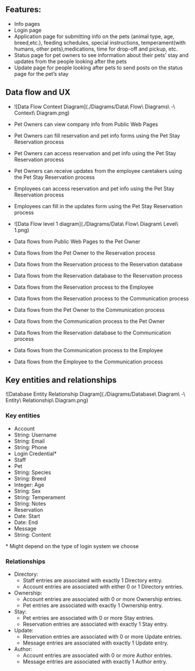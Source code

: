 
## Features:
- Info pages
- Login page
- Application page for submitting info on the pets (animal type, age, breed,etc.), feeding schedules, special instructions, temperament(with humans, other pets),medications, time for drop-off and pickup, etc.
- Status page for pet owners to see information about their pets’ stay and updates from the people looking after the pets
- Update page for people looking after pets to send posts on the status page for the pet’s stay

## Data flow and UX
- ![Data Flow Context Diagram](./Diagrams/Data\ Flow\ Diagrams\ -\ Context\ Diagram.png)
 - Pet Owners can view company info from Public Web Pages
 - Pet Owners can fill reservation and pet info forms using the Pet Stay Reservation process
 - Pet Owners can access reservation and pet info using the Pet Stay Reservation process
 - Pet Owners can receive updates from the employee caretakers using the Pet Stay Reservation process
 - Employees can access reservation and pet info using the Pet Stay Reservation process 
 - Employees can fill in the updates form using the Pet Stay Reservation process

- ![Data Flow level 1 diagram](./Diagrams/Data\ Flow\ Diagram\ Level\ 1.png)
 - Data flows from Public Web Pages to the Pet Owner
 - Data flows from the Pet Owner to the Reservation process
 - Data flows from the Reservation process to the Reservation database
 - Data flows from the Reservation database to the Reservation process
 - Data flows from the Reservation process to the Employee
 - Data flows from the Reservation process to the Communication process
 - Data flows from the Pet Owner to the Communication process
 - Data flows from the Communication process to the Pet Owner
 - Data flows from the Reservation database to the Communication process
 - Data flows from the Communication process to the Employee
 - Data flows from the Employee to the Communication process

## Key entities and relationships
![Database Entity Relationship Diagram](./Diagrams/Database\ Diagram\ -\ Entity\ Relationship\ Diagram.png)
### Key entities
- Account
 - String: Username
 - String: Email
 - String: Phone
 - Login Credential\*
- Staff
- Pet
 - String: Species
 - String: Breed
 - Integer: Age
 - String: Sex
 - String: Temperament
 - String: Notes
- Reservation
 - Date: Start
 - Date: End
- Message
 - String: Content

\* Might depend on the type of login system we choose

### Relationships
- Directory:
  - Staff entries are associated with exactly 1 Directory entry.
  - Account entries are associated with either 0 or 1 Directory entries.
- Ownership:
  - Account entries are associated with 0 or more Ownership entries.
  - Pet entries are associated with exactly 1 Ownership entry.
- Stay:
  - Pet entries are associated with 0 or more Stay entries.
  - Reservation entries are associated with exactly 1 Stay entry.
- Update:
  - Reservation entries are associated with 0 or more Update entries.
  - Message entries are associated with exactly 1 Update entry.
- Author:
  - Account entries are associated with 0 or more Author entries.
  - Message entries are associated with exactly 1 Author entry.
